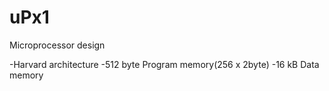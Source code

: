 # uPx1
Microprocessor design

-Harvard architecture
-512  byte Program memory(256 x 2byte)
-16   kB   Data memory
